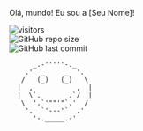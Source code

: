  Olá, mundo! Eu sou a [Seu Nome]!

![visitors](https://visitor-badge.glitch.me/badge?page_id=seu-usuario.seu-repositorio)  
![GitHub repo size](https://img.shields.io/github/repo-size/seu-usuario/seu-repositorio)  
![GitHub last commit](https://img.shields.io/github/last-commit/seu-usuario/seu-repositorio)

```plaintext
      _.-'''''-._
    .'  _     _  '.
   /   (_)   (_)   \
  |  ,           ,  |
  |  \`.       .`/  |
   \  '.`'""'"`.'  /
    '.  `'---'`  .'
      '-._____.-'
